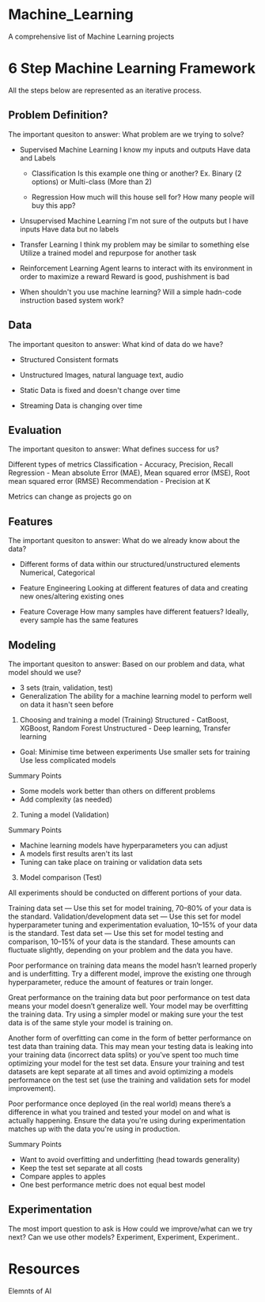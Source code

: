 # Machine_Learning
A comprehensive list of Machine Learning projects

# 6 Step Machine Learning Framework
All the steps below are represented as an iterative process.

## Problem Definition?
The important quesiton to answer: What problem are we trying to solve?

- Supervised Machine Learning
    I know my inputs and outputs
    Have data and Labels

    - Classification
        Is this example one thing or another?
        Ex. Binary (2 options) or Multi-class (More than 2)

    - Regression
        How much will this house sell for?
        How many people will buy this app?

- Unsupervised Machine Learning
    I'm not sure of the outputs but I have inputs
    Have data but no labels

- Transfer Learning
    I think my problem may be similar to something else
    Utilize a trained model and repurpose for another task

- Reinforcement Learning
    Agent learns to interact with its environment in order to maximize a reward
    Reward is good, pushishment is bad

- When shouldn't you use machine learning?
    Will a simple hadn-code instruction based system work?

## Data
The important quesiton to answer: What kind of data do we have?

- Structured
    Consistent formats

- Unstructured
    Images, natural language text, audio

- Static
    Data is fixed and doesn't change over time

- Streaming
    Data is changing over time

## Evaluation
The important quesiton to answer: What defines success for us?

Different types of metrics
    Classification - Accuracy, Precision, Recall
    Regression - Mean absolute Error (MAE), Mean squared error (MSE), Root mean squared error (RMSE)
    Recommendation - Precision at K

Metrics can change as projects go on

## Features
The important quesiton to answer: What do we already know about the data?

- Different forms of data within our structured/unstructured elements
    Numerical, Categorical

- Feature Engineering
    Looking at different features of data and creating new ones/altering existing ones

- Feature Coverage
    How many samples have different featuers? Ideally, every sample has the same features

## Modeling

The important quesiton to answer: Based on our problem and data, what model should we use?

- 3 sets (train, validation, test)
- Generalization
    The ability for a machine learning model to perform well on data it hasn't seen before

1. Choosing and training a model (Training)
    Structured - CatBoost, XGBoost, Random Forest
    Unstructured - Deep learning, Transfer learning

- Goal: Minimise time between experiments
    Use smaller sets for training
    Use less complicated models

Summary Points
- Some models work better than others on different problems
- Add complexity (as needed)

2. Tuning a model (Validation)

Summary Points
- Machine learning models have hyperparameters you can adjust
- A models first results aren't its last
- Tuning can take place on training or validation data sets

3. Model comparison (Test)

All experiments should be conducted on different portions of your data.

Training data set — Use this set for model training, 70–80% of your data is the standard.
Validation/development data set — Use this set for model hyperparameter tuning and experimentation evaluation, 10–15% of your data is the standard.
Test data set — Use this set for model testing and comparison, 10–15% of your data is the standard.
These amounts can fluctuate slightly, depending on your problem and the data you have.

Poor performance on training data means the model hasn’t learned properly and is underfitting. Try a different model, improve the existing one through hyperparameter, reduce the amount of features or train longer.

Great performance on the training data but poor performance on test data means your model doesn’t generalize well. Your model may be overfitting the training data. Try using a simpler model or making sure your the test data is of the same style your model is training on.

Another form of overfitting can come in the form of better performance on test data than training data. This may mean your testing data is leaking into your training data (incorrect data splits) or you've spent too much time optimizing your model for the test set data. Ensure your training and test datasets are kept separate at all times and avoid optimizing a models performance on the test set (use the training and validation sets for model improvement).

Poor performance once deployed (in the real world) means there’s a difference in what you trained and tested your model on and what is actually happening. Ensure the data you're using during experimentation matches up with the data you're using in production.

Summary Points
- Want to avoid overfitting and underfitting (head towards generality)
- Keep the test set separate at all costs
- Compare apples to apples
- One best performance metric does not equal best model

## Experimentation
The most import question to ask is How could we improve/what can we try next? Can we use other models? Experiment, Experiment, Experiment..

# Resources
Elemnts of AI

